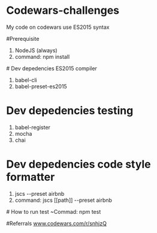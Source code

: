 # Codewars-challenges
My code on codewars use ES2015 syntax

‪#‎Prerequisite‬
1. NodeJS (always)
2. command: npm install

‪#‎ Dev‬ depedencies ES2015 compiler
1. babel-cli
2. babel-preset-es2015

# Dev depedencies testing
1. babel-register
2. mocha
3. chai

# Dev depedencies code style formatter
1. jscs --preset airbnb
2. command: jscs [[path]] --preset airbnb

‪#‎ How‬ to run test
~Commad: npm test

‪#‎Referrals‬
www.codewars.com/r/snhjzQ